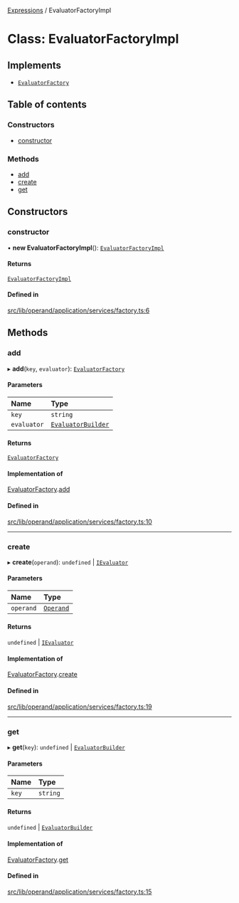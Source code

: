 [Expressions](../README.md) / EvaluatorFactoryImpl

# Class: EvaluatorFactoryImpl

## Implements

- [`EvaluatorFactory`](../interfaces/EvaluatorFactory.md)

## Table of contents

### Constructors

- [constructor](EvaluatorFactoryImpl.md#constructor)

### Methods

- [add](EvaluatorFactoryImpl.md#add)
- [create](EvaluatorFactoryImpl.md#create)
- [get](EvaluatorFactoryImpl.md#get)

## Constructors

### constructor

• **new EvaluatorFactoryImpl**(): [`EvaluatorFactoryImpl`](EvaluatorFactoryImpl.md)

#### Returns

[`EvaluatorFactoryImpl`](EvaluatorFactoryImpl.md)

#### Defined in

[src/lib/operand/application/services/factory.ts:6](https://github.com/FlavioLionelRita/3xpr/blob/6694e5e/src/lib/operand/application/services/factory.ts#L6)

## Methods

### add

▸ **add**(`key`, `evaluator`): [`EvaluatorFactory`](../interfaces/EvaluatorFactory.md)

#### Parameters

| Name | Type |
| :------ | :------ |
| `key` | `string` |
| `evaluator` | [`EvaluatorBuilder`](../interfaces/EvaluatorBuilder.md) |

#### Returns

[`EvaluatorFactory`](../interfaces/EvaluatorFactory.md)

#### Implementation of

[EvaluatorFactory](../interfaces/EvaluatorFactory.md).[add](../interfaces/EvaluatorFactory.md#add)

#### Defined in

[src/lib/operand/application/services/factory.ts:10](https://github.com/FlavioLionelRita/3xpr/blob/6694e5e/src/lib/operand/application/services/factory.ts#L10)

___

### create

▸ **create**(`operand`): `undefined` \| [`IEvaluator`](../interfaces/IEvaluator.md)

#### Parameters

| Name | Type |
| :------ | :------ |
| `operand` | [`Operand`](Operand.md) |

#### Returns

`undefined` \| [`IEvaluator`](../interfaces/IEvaluator.md)

#### Implementation of

[EvaluatorFactory](../interfaces/EvaluatorFactory.md).[create](../interfaces/EvaluatorFactory.md#create)

#### Defined in

[src/lib/operand/application/services/factory.ts:19](https://github.com/FlavioLionelRita/3xpr/blob/6694e5e/src/lib/operand/application/services/factory.ts#L19)

___

### get

▸ **get**(`key`): `undefined` \| [`EvaluatorBuilder`](../interfaces/EvaluatorBuilder.md)

#### Parameters

| Name | Type |
| :------ | :------ |
| `key` | `string` |

#### Returns

`undefined` \| [`EvaluatorBuilder`](../interfaces/EvaluatorBuilder.md)

#### Implementation of

[EvaluatorFactory](../interfaces/EvaluatorFactory.md).[get](../interfaces/EvaluatorFactory.md#get)

#### Defined in

[src/lib/operand/application/services/factory.ts:15](https://github.com/FlavioLionelRita/3xpr/blob/6694e5e/src/lib/operand/application/services/factory.ts#L15)
